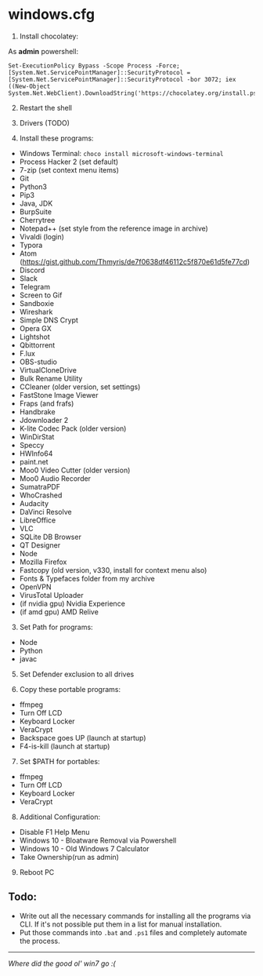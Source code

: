 # windows.cfg
1. Install chocolatey:

As **admin** powershell:
```
Set-ExecutionPolicy Bypass -Scope Process -Force; [System.Net.ServicePointManager]::SecurityProtocol = [System.Net.ServicePointManager]::SecurityProtocol -bor 3072; iex ((New-Object System.Net.WebClient).DownloadString('https://chocolatey.org/install.ps1'))
```
2. Restart the shell

3. Drivers (TODO)

4. Install these programs:
- Windows Terminal: 
`choco install microsoft-windows-terminal`
- Process Hacker 2 (set default)
- 7-zip (set context menu items)
- Git
- Python3
- Pip3
- Java, JDK
- BurpSuite
- Cherrytree
- Notepad++ (set style from the reference image in archive)
- Vivaldi (login)
- Typora
- Atom (https://gist.github.com/Thmyris/de7f0638df46112c5f870e61d5fe77cd)
- Discord
- Slack
- Telegram
- Screen to Gif
- Sandboxie
- Wireshark
- Simple DNS Crypt
- Opera GX
- Lightshot
- Qbittorrent
- F.lux
- OBS-studio
- VirtualCloneDrive
- Bulk Rename Utility
- CCleaner (older version, set settings)
- FastStone Image Viewer
- Fraps (and frafs)
- Handbrake
- Jdownloader 2
- K-lite Codec Pack (older version)
- WinDirStat
- Speccy
- HWInfo64
- paint.net
- Moo0 Video Cutter (older version)
- Moo0 Audio Recorder
- SumatraPDF
- WhoCrashed
- Audacity
- DaVinci Resolve
- LibreOffice
- VLC
- SQLite DB Browser
- QT Designer
- Node
- Mozilla Firefox
- Fastcopy (old version, v330, install for context menu also)
- Fonts & Typefaces folder from my archive
- OpenVPN
- VirusTotal Uploader
- (if nvidia gpu) Nvidia Experience
- (if amd gpu) AMD Relive

3. Set Path for programs:
- Node
- Python
- javac

5. Set Defender exclusion to all drives

6. Copy these portable programs:
- ffmpeg
- Turn Off LCD
- Keyboard Locker
- VeraCrypt
- Backspace goes UP (launch at startup)
- F4-is-kill (launch at startup)

7. Set $PATH for portables:
- ffmpeg
- Turn Off LCD
- Keyboard Locker
- VeraCrypt

8. Additional Configuration:
- Disable F1 Help Menu
- Windows 10 - Bloatware Removal via Powershell
- Windows 10 - Old Windows 7 Calculator
- Take Ownership(run as admin)

9. Reboot PC

## Todo:
- Write out all the necessary commands for installing all the programs via CLI. If it's not possible put them in a list for manual installation.
- Put those commands into `.bat` and `.ps1` files and completely automate the process.

---
*Where did the good ol' win7 go :(*
